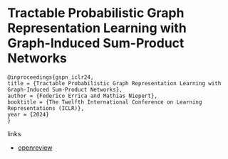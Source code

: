 # Tractable Probabilistic Graph Representation Learning with Graph-Induced Sum-Product Networks

```
@inproceedings{gspn_iclr24,
title = {Tractable Probabilistic Graph Representation Learning with Graph-Induced Sum-Product Networks},
author = {Federico Errica and Mathias Niepert},
booktitle = {The Twelfth International Conference on Learning Representations (ICLR)},
year = {2024}
}
```

links
- [openreview](https://openreview.net/forum?id=h7nOCxFsPg)

